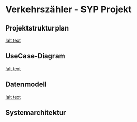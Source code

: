 # Verkehrszähler - SYP Projekt
## Projektstrukturplan
[!alt text](https://github.com/ivonnegattringer/Verkaehrszaehler_3AHIF/blob/master/Bilder/projektstrukturplan.PNG)
## UseCase-Diagram
[!alt text](https://github.com/ivonnegattringer/Verkaehrszaehler_3AHIF/blob/master/Bilder/UseCaseDiagram.png)
## Datenmodell
[!alt text](https://github.com/ivonnegattringer/Verkaehrszaehler_3AHIF/blob/master/Bilder/klassendiagramm.PNG)
## Systemarchitektur
